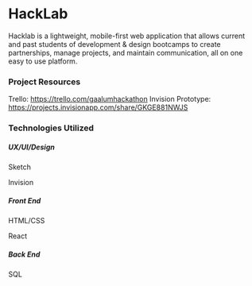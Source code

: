 # HackLab
Hacklab is a lightweight, mobile-first web application that allows current and past students of development & design bootcamps to create partnerships, manage projects, and maintain communication, all on one easy to use platform.

### Project Resources
Trello: https://trello.com/gaalumhackathon
Invision Prototype: https://projects.invisionapp.com/share/GKGE881NWJS

### Technologies Utilized
##### UX/UI/Design
Sketch

Invision

##### Front End
HTML/CSS

React

##### Back End
SQL



